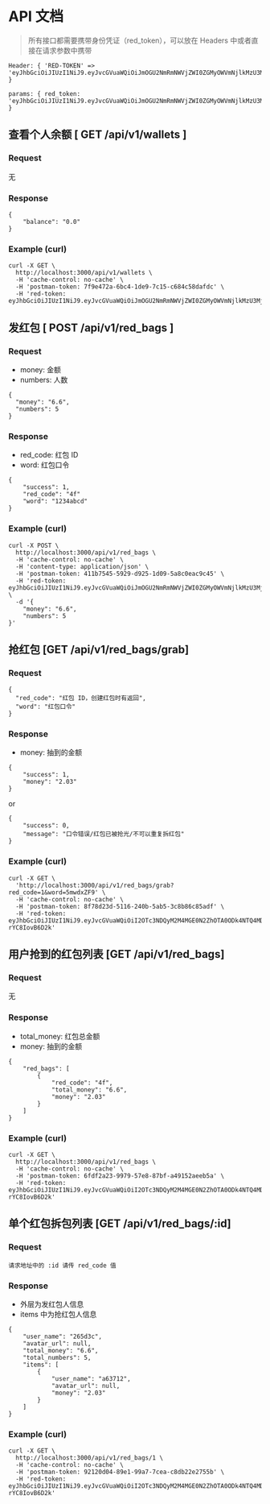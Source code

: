 # API 文档

> 所有接口都需要携带身份凭证（red_token），可以放在 Headers 中或者直接在请求参数中携带



```
Header: { 'RED-TOKEN' => 'eyJhbGciOiJIUzI1NiJ9.eyJvcGVuaWQiOiJmOGU2NmRmNWVjZWI0ZGMyOWVmNjlkMzU3Mjc2NTlmZCIsImV4cCI6MTUxMjQxMTgzNn0.Cv5khl0sU8w5KBASOwlwTRerPw1hveUd3AEfjDByxeg' }
```

```
params: { red_token: 'eyJhbGciOiJIUzI1NiJ9.eyJvcGVuaWQiOiJmOGU2NmRmNWVjZWI0ZGMyOWVmNjlkMzU3Mjc2NTlmZCIsImV4cCI6MTUxMjQxMTgzNn0.Cv5khl0sU8w5KBASOwlwTRerPw1hveUd3AEfjDByxeg' }
```



## 查看个人余额 [ GET /api/v1/wallets ]

### Request

无

### Response

```
{
    "balance": "0.0"
}
```



### Example (curl)

```
curl -X GET \
  http://localhost:3000/api/v1/wallets \
  -H 'cache-control: no-cache' \
  -H 'postman-token: 7f9e472a-6bc4-1de9-7c15-c684c58dafdc' \
  -H 'red-token: eyJhbGciOiJIUzI1NiJ9.eyJvcGVuaWQiOiJmOGU2NmRmNWVjZWI0ZGMyOWVmNjlkMzU3Mjc2NTlmZCIsImV4cCI6MTUxMjQxMTgzNn0.Cv5khl0sU8w5KBASOwlwTRerPw1hveUd3AEfjDByxeg'
```





## 发红包 [ POST /api/v1/red_bags ]

### Request

* money: 金额
* numbers: 人数

```
{
  "money": "6.6",
  "numbers": 5
}
```

### Response

* red_code: 红包 ID
* word: 红包口令

```
{
    "success": 1,
    "red_code": "4f"
    "word": "1234abcd"
}
```

### Example (curl)

```
curl -X POST \
  http://localhost:3000/api/v1/red_bags \
  -H 'cache-control: no-cache' \
  -H 'content-type: application/json' \
  -H 'postman-token: 411b7545-5929-d925-1d09-5a8c0eac9c45' \
  -H 'red-token: eyJhbGciOiJIUzI1NiJ9.eyJvcGVuaWQiOiJmOGU2NmRmNWVjZWI0ZGMyOWVmNjlkMzU3Mjc2NTlmZCIsImV4cCI6MTUxMjQxMTgzNn0.Cv5khl0sU8w5KBASOwlwTRerPw1hveUd3AEfjDByxeg' \
  -d '{
	"money": "6.6",
	"numbers": 5
}'
```



## 抢红包 [GET /api/v1/red_bags/grab]

### Request

```
{
  "red_code": "红包 ID，创建红包时有返回",
  "word": "红包口令"
}
```

### Response

* money: 抽到的金额

```
{
    "success": 1,
    "money": "2.03"
}
```

or

```
{
    "success": 0,
    "message": "口令错误/红包已被抢光/不可以重复拆红包"
}
```

### Example (curl)

```
curl -X GET \
  'http://localhost:3000/api/v1/red_bags/grab?red_code=1&word=5mwdxZF9' \
  -H 'cache-control: no-cache' \
  -H 'postman-token: 8f78d23d-5116-240b-5ab5-3c8b86c85adf' \
  -H 'red-token: eyJhbGciOiJIUzI1NiJ9.eyJvcGVuaWQiOiI2OTc3NDQyM2M4MGE0N2ZhOTA0ODk4NTQ4MDNkNjhkMCIsImV4cCI6MTUxMjQxMTgzNn0.tGrvMDNQElmXXXLoRuJL5nbDu5fMmN-rYC8IovB6D2k'
```



## 用户抢到的红包列表 [GET /api/v1/red_bags]

### Request

无

### Response

* total_money: 红包总金额
* money: 抽到的金额

```
{
    "red_bags": [
        {
            "red_code": "4f",
            "total_money": "6.6",
            "money": "2.03"
        }
    ]
}
```

### Example (curl)

```
curl -X GET \
  http://localhost:3000/api/v1/red_bags \
  -H 'cache-control: no-cache' \
  -H 'postman-token: 6fdf2a23-9979-57e8-87bf-a49152aeeb5a' \
  -H 'red-token: eyJhbGciOiJIUzI1NiJ9.eyJvcGVuaWQiOiI2OTc3NDQyM2M4MGE0N2ZhOTA0ODk4NTQ4MDNkNjhkMCIsImV4cCI6MTUxMjQxMTgzNn0.tGrvMDNQElmXXXLoRuJL5nbDu5fMmN-rYC8IovB6D2k'
```

## 单个红包拆包列表 [GET /api/v1/red_bags/:id]

### Request

```
请求地址中的 :id 请传 red_code 值
```

### Response

* 外层为发红包人信息
* items 中为抢红包人信息

```
{
    "user_name": "265d3c",
    "avatar_url": null,
    "total_money": "6.6",
    "total_numbers": 5,
    "items": [
        {
            "user_name": "a63712",
            "avatar_url": null,
            "money": "2.03"
        }
    ]
}
```

### Example (curl)

```
curl -X GET \
  http://localhost:3000/api/v1/red_bags/1 \
  -H 'cache-control: no-cache' \
  -H 'postman-token: 92120d04-89e1-99a7-7cea-c8db22e2755b' \
  -H 'red-token: eyJhbGciOiJIUzI1NiJ9.eyJvcGVuaWQiOiI2OTc3NDQyM2M4MGE0N2ZhOTA0ODk4NTQ4MDNkNjhkMCIsImV4cCI6MTUxMjQxMTgzNn0.tGrvMDNQElmXXXLoRuJL5nbDu5fMmN-rYC8IovB6D2k'
```

